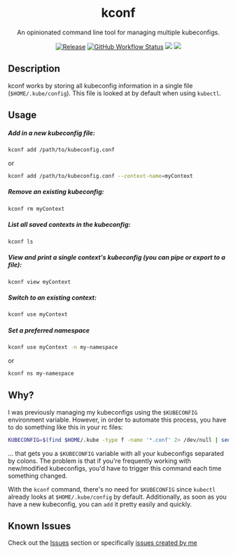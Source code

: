 <p align="center">
  <h1 align="center">kconf</h1>
  <p align="center">An opinionated command line tool for managing multiple kubeconfigs.</p>
  <p align="center">
    <a href="https://github.com/particledecay/kconf/releases/latest"><img alt="Release" src="https://img.shields.io/github/v/release/particledecay/kconf"></a>
    <a href="https://github.com/particledecay/kconf/actions?query=workflow%3Atests"><img alt="GitHub Workflow Status" src="https://github.com/particledecay/kconf/workflows/tests/badge.svg"></a>
    <a href="https://codeclimate.com/github/particledecay/kconf/maintainability"><img src="https://api.codeclimate.com/v1/badges/dd1904e8f1f515bad0b5/maintainability" /></a>
    <a href="https://codeclimate.com/github/particledecay/kconf/test_coverage"><img src="https://api.codeclimate.com/v1/badges/dd1904e8f1f515bad0b5/test_coverage" /></a>
  </p>
</p>



## Description

kconf works by storing all kubeconfig information in a single file (`$HOME/.kube/config`). This file is looked at by default when using `kubectl`.

## Usage

##### Add in a new kubeconfig file:

```sh
kconf add /path/to/kubeconfig.conf
```

or

```sh
kconf add /path/to/kubeconfig.conf --context-name=myContext
```

##### Remove an existing kubeconfig:

```sh
kconf rm myContext
```

##### List all saved contexts in the kubeconfig:

```sh
kconf ls
```

##### View and print a single context's kubeconfig (you can pipe or export to a file):

```sh
kconf view myContext
```

##### Switch to an existing context:

```sh
kconf use myContext
```

##### Set a preferred namespace

```sh
kconf use myContext -n my-namespace
```

or

```sh
kconf ns my-namespace
```


## Why?

I was previously managing my kubeconfigs using the `$KUBECONFIG` environment variable. However, in order to automate this process, you have to do something like this in your rc files:

```bash
KUBECONFIG=$(find $HOME/.kube -type f -name '*.conf' 2> /dev/null | sed ':a;N;$!ba;s/\n/:/g')
```

... that gets you a `$KUBECONFIG` variable with all your kubeconfigs separated by colons. The problem is that if you're frequently working with new/modified kubeconfigs, you'd have to trigger this command each time something changed.

With the `kconf` command, there's no need for `$KUBECONFIG` since `kubectl` already looks at `$HOME/.kube/config` by default. Additionally, as soon as you have a new kubeconfig, you can `add` it pretty easily and quickly.

## Known Issues

Check out the [Issues](https://github.com/particledecay/kconf/issues) section or specifically [issues created by me](https://github.com/particledecay/kconf/issues?q=is:issue+is:open+sort:updated-desc+author:particledecay)
